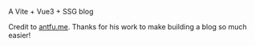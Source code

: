A Vite + Vue3 + SSG blog

Credit to [antfu.me](https://github.com/antfu/antfu.me). Thanks for his work to make building a blog so much easier!  

